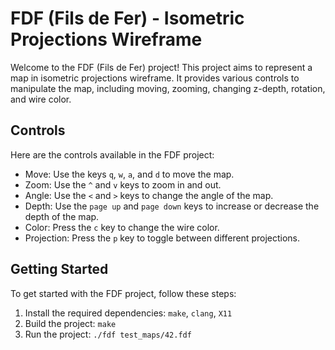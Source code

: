 # FDF (Fils de Fer) - Isometric Projections Wireframe

Welcome to the FDF (Fils de Fer) project! This project aims to represent a map in isometric projections wireframe. It provides various controls to manipulate the map, including moving, zooming, changing z-depth, rotation, and wire color.

## Controls

Here are the controls available in the FDF project:

- Move: Use the keys `q`, `w`, `a`, and `d` to move the map.
- Zoom: Use the `^` and `v` keys to zoom in and out.
- Angle: Use the `<` and `>` keys to change the angle of the map.
- Depth: Use the `page up` and `page down` keys to increase or decrease the depth of the map.
- Color: Press the `c` key to change the wire color.
- Projection: Press the `p` key to toggle between different projections.


## Getting Started

To get started with the FDF project, follow these steps:

1. Install the required dependencies: `make`, `clang`, `X11`
2. Build the project: `make`
3. Run the project: `./fdf test_maps/42.fdf`
